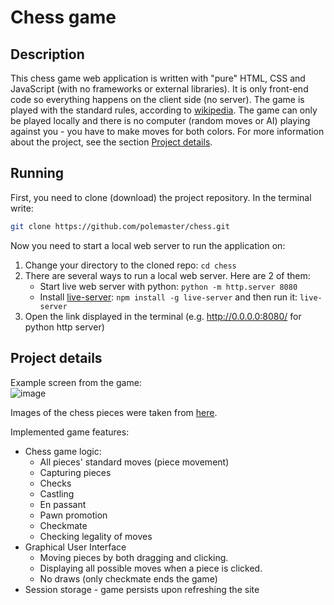 # Chess game

## Description

This chess game web application is written with "pure" HTML, CSS and JavaScript (with no frameworks or external libraries). It is only front-end code so everything happens on the client side (no server). The game is played with the standard rules, according to [wikipedia](https://en.wikipedia.org/wiki/Rules_of_chess). The game can only be played locally and there is no computer (random moves or AI) playing against you - you have to make moves for both colors. For more information about the project, see the section [Project details](#project-details).

## Running

First, you need to clone (download) the project repository. In the terminal write:

```bash
git clone https://github.com/polemaster/chess.git
```

Now you need to start a local web server to run the application on:

1. Change your directory to the cloned repo: `cd chess`
1. There are several ways to run a local web server. Here are 2 of them:
   - Start live web server with python: `python -m http.server 8080`
   - Install [live-server](https://github.com/tapio/live-server): `npm install -g live-server` and then run it: `live-server`
1. Open the link displayed in the terminal (e.g. http://0.0.0.0:8080/ for python http server)

## Project details

Example screen from the game:  
![image](https://github.com/user-attachments/assets/9af9de3f-123a-4573-86d5-9f326fbee246)


Images of the chess pieces were taken from [here](https://commons.wikimedia.org/wiki/Category:SVG_chess_pieces).

Implemented game features:

- Chess game logic:
  - All pieces' standard moves (piece movement)
  - Capturing pieces
  - Checks
  - Castling
  - En passant
  - Pawn promotion
  - Checkmate
  - Checking legality of moves
- Graphical User Interface
  - Moving pieces by both dragging and clicking.
  - Displaying all possible moves when a piece is clicked.
  - No draws (only checkmate ends the game)
- Session storage - game persists upon refreshing the site
